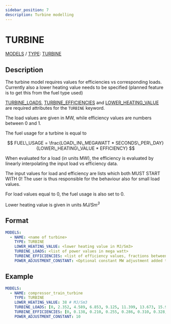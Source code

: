 ```yaml
---
sidebar_position: 7
description: Turbine modelling
---
```

# TURBINE
[MODELS](/about/references/keywords_tree/MODELS/index.md) /
[TYPE](/about/references/keywords_tree/MODELS/TYPE/index.md): 
[TURBINE](/about/references/keywords_tree/MODELS/TYPE/TURBINE/index.md)

## Description
The turbine model requires values for efficiencies vs corresponding loads. Currently also a lower heating value needs to
be specified (planned feature is to get this from the fuel type used)

[TURBINE_LOADS](/about/references/keywords_tree/MODELS/TYPE/TURBINE/TURBINE_LOADS.md), 
[TURBINE_EFFICIENCIES](/about/references/keywords_tree/MODELS/TYPE/TURBINE/TURBINE_EFFICIENCIES.md) 
and [LOWER_HEATING_VALUE](/about/references/keywords_tree/MODELS/TYPE/TURBINE/LOWER_HEATING_VALUE.md) 
are required attributes for the `TURBINE` keyword.

The load values are given in MW, while efficiency values are numbers between 0 and 1.

The fuel usage for a turbine is equal to

$$
FUEL\_USAGE = \frac{LOAD\_IN\_MEGAWATT * SECONDS\_PER\_DAY}{LOWER\_HEATING\_VALUE * EFFICIENCY}
$$

When evaluated for a load (in units MW), the efficiency is evaluated by linearly interpolating the input load vs
efficiency data.

The input values for load and efficiency are lists which both MUST START WITH 0! The user is thus responsible for the
behaviour also for small load values.

For load values equal to 0, the fuel usage is also set to 0.

Lower heating value is given in units *MJ/Sm<sup>3</sup>*

## Format
~~~~~~~~yaml
MODELS:
  - NAME: <name of turbine>
    TYPE: TURBINE
    LOWER_HEATING_VALUE: <lower heating value in MJ/Sm3>
    TURBINE_LOADS: <list of power values in mega watt>
    TURBINE_EFFICIENCIES: <list of efficiency values, fractions between 0 and 1 corresponding to 0-100%>
    POWER_ADJUSTMENT_CONSTANT: <Optional constant MW adjustment added to the model>
~~~~~~~~

## Example
~~~~~~~~yaml
MODELS:
  - NAME: compressor_train_turbine
    TYPE: TURBINE
    LOWER_HEATING_VALUE: 38 # MJ/Sm3
    TURBINE_LOADS: [0, 2.352, 4.589, 6.853, 9.125, 11.399, 13.673, 15.947, 18.223, 20.496, 22.767] # MW
    TURBINE_EFFICIENCIES: [0, 0.138, 0.210, 0.255, 0.286, 0.310, 0.328, 0.342, 0.353, 0.360, 0.362]
    POWER_ADJUSTMENT_CONSTANT: 10
~~~~~~~~
